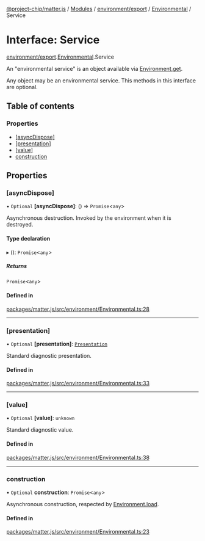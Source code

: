 [@project-chip/matter.js](../README.md) / [Modules](../modules.md) / [environment/export](../modules/environment_export.md) / [Environmental](../modules/environment_export.Environmental.md) / Service

# Interface: Service

[environment/export](../modules/environment_export.md).[Environmental](../modules/environment_export.Environmental.md).Service

An "environmental service" is an object available via [Environment.get](../classes/environment_export.Environment.md#get).

Any object may be an environmental service.  This methods in this interface are optional.

## Table of contents

### Properties

- [[asyncDispose]](environment_export.Environmental.Service.md#[asyncdispose])
- [[presentation]](environment_export.Environmental.Service.md#[presentation])
- [[value]](environment_export.Environmental.Service.md#[value])
- [construction](environment_export.Environmental.Service.md#construction)

## Properties

### [asyncDispose]

• `Optional` **[asyncDispose]**: () => `Promise`\<`any`\>

Asynchronous destruction.  Invoked by the environment when it is destroyed.

#### Type declaration

▸ (): `Promise`\<`any`\>

##### Returns

`Promise`\<`any`\>

#### Defined in

[packages/matter.js/src/environment/Environmental.ts:28](https://github.com/project-chip/matter.js/blob/5f71eedebdb9fa54338bde320c311bb359b7455d/packages/matter.js/src/environment/Environmental.ts#L28)

___

### [presentation]

• `Optional` **[presentation]**: [`Presentation`](../enums/log_export.Diagnostic.Presentation.md)

Standard diagnostic presentation.

#### Defined in

[packages/matter.js/src/environment/Environmental.ts:33](https://github.com/project-chip/matter.js/blob/5f71eedebdb9fa54338bde320c311bb359b7455d/packages/matter.js/src/environment/Environmental.ts#L33)

___

### [value]

• `Optional` **[value]**: `unknown`

Standard diagnostic value.

#### Defined in

[packages/matter.js/src/environment/Environmental.ts:38](https://github.com/project-chip/matter.js/blob/5f71eedebdb9fa54338bde320c311bb359b7455d/packages/matter.js/src/environment/Environmental.ts#L38)

___

### construction

• `Optional` **construction**: `Promise`\<`any`\>

Asynchronous construction, respected by [Environment.load](../classes/environment_export.Environment.md#load).

#### Defined in

[packages/matter.js/src/environment/Environmental.ts:23](https://github.com/project-chip/matter.js/blob/5f71eedebdb9fa54338bde320c311bb359b7455d/packages/matter.js/src/environment/Environmental.ts#L23)
